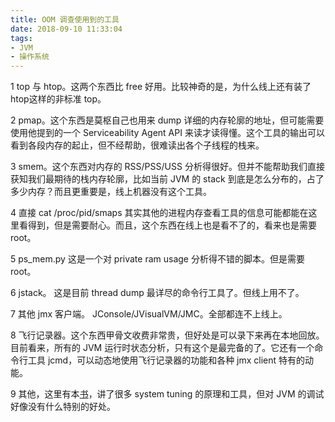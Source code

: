```yaml
---
title: OOM 调查使用到的工具
date: 2018-09-10 11:33:04
tags:
- JVM
- 操作系统
---
```

1 top 与 htop。这两个东西比 free 好用。比较神奇的是，为什么线上还有装了 htop这样的非标准 top。

2 pmap。这个东西是莫枢自己也用来 dump 详细的内存轮廓的地址，但可能需要使用他提到的一个 Serviceability Agent API 来读才读得懂。这个工具的输出可以看到各段内存的起止，但不经帮助，很难读出各个子线程的栈来。

3 smem。这个东西对内存的 RSS/PSS/USS 分析得很好。但并不能帮助我们直接获知我们最期待的栈内存轮廓，比如当前 JVM 的 stack 到底是怎么分布的，占了多少内存？而且更重要是，线上机器没有这个工具。

4 直接 cat /proc/pid/smaps 其实其他的进程内存查看工具的信息可能都能在这里看得到，但是需要耐心。而且，这个东西在线上也是看不了的，看来也是需要 root。

5 ps_mem.py 这是一个对 private ram usage 分析得不错的脚本。但是需要 root。

6 jstack。 这是目前 thread dump 最详尽的命令行工具了。但线上用不了。

7 其他 jmx 客户端。 JConsole/JVisualVM/JMC。全部都连不上线上。

8 飞行记录器。这个东西甲骨文收费非常贵，但好处是可以录下来再在本地回放。目前看来，所有的 JVM 运行时状态分析，只有这个是最完备的了。它还有一个命令行工具 jcmd，可以动态地使用飞行记录器的功能和各种 jmx client 特有的动能。

9 其他，这里有本[书][1]，讲了很多 system tuning 的原理和工具，但对 JVM 的调试好像没有什么特别的好处。


  [1]: https://www.safaribooksonline.com/library/view/system-performance-tuning/059600284X/ch04.html